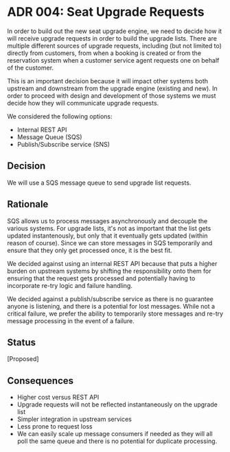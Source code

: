 # ADR 004: Seat Upgrade Requests
In order to build out the new seat upgrade engine, we need to decide how it will receive upgrade requests in order to build the upgrade lists. There are multiple different sources of upgrade requests, including (but not limited to) directly from customers, from when a booking is created or from the reservation system when a customer service agent requests one on behalf of the customer.

This is an important decision because it will impact other systems both upstream and downstream from the upgrade engine (existing and new). In order to proceed with design and development of those systems we must decide how they will communicate upgrade requests.

We considered the following options:
* Internal REST API
* Message Queue (SQS)
* Publish/Subscribe service (SNS)

## Decision 
We will use a SQS message queue to send upgrade list requests.

## Rationale 
SQS allows us to process messages asynchronously and decouple the various systems. For upgrade lists, it's not as important that the list gets updated instantenously, but only that it eventually gets updated (within reason of course). Since we can store messages in SQS temporarily and ensure that they only get processed once, it is the best fit.

We decided against using an internal REST API because that puts a higher burden on upstream systems by shifting the responsibility onto them for ensuring that the request gets processed and potentially having to incorporate re-try logic and failure handling. 

We decided against a publish/subscribe service as there is no guarantee anyone is listening, and there is a potential for lost messages. While not a critical failure, we prefer the ability to temporarily store messages and re-try message processing in the event of a failure.

## Status
[Proposed]

## Consequences
* Higher cost versus REST API
* Upgrade requests will not be reflected instantaneously on the upgrade list
* Simpler integration in upstream services
* Less prone to request loss
* We can easily scale up message consumers if needed as they will all poll the same queue and there is no potential for duplicate processing.